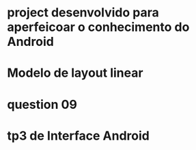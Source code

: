 # project desenvolvido para aperfeicoar o conhecimento do Android
# Modelo de layout linear
# question 09
# tp3 de Interface Android
